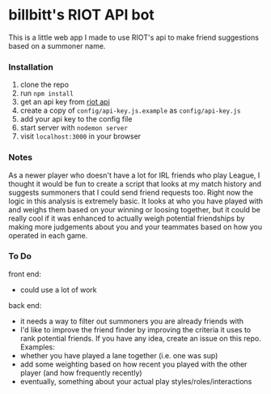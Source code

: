 # billbitt's RIOT API bot  #

This is a little web app I made to use RIOT's api to make friend suggestions based on a summoner name.

### Installation ###

1. clone the repo
1. run `npm install`
1. get an api key from [riot api](https://developer.riotgames.com)
1. create a copy of `config/api-key.js.example` as `config/api-key.js`
1. add your api key to the config file
1. start server with `nodemon server`
1. visit `localhost:3000` in your browser

### Notes ###

As a newer player who doesn't have a lot for IRL friends who play League, I thought it would be fun to create a script that looks at my match history and suggests summoners that I could send friend requests too.  Right now the logic in this analysis is extremely basic.  It looks at who you have played with and weighs them based on your winning or loosing together, but it could be really cool if it was enhanced to actually weigh potential friendships by making more judgements about you and your teammates based on how you operated in each game.

### To Do ###
front end:
  - could use a lot of work

back end:
  - it needs a way to filter out summoners you are already friends with
  - I'd like to improve the friend finder by improving the criteria it uses to rank potential friends.  If you have any idea, create an issue on this repo. Examples:
  - whether you have played a lane together (i.e. one was sup)
  - add some weighting based on how recent you played with the other player (and how frequently recently)
  - eventually, something about your actual play styles/roles/interactions

